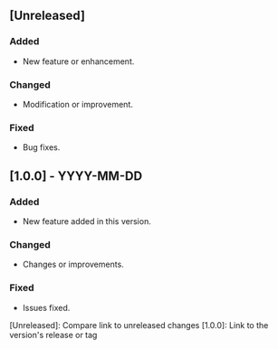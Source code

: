 ## [Unreleased]

### Added

- New feature or enhancement.

### Changed

- Modification or improvement.

### Fixed

- Bug fixes.

## [1.0.0] - YYYY-MM-DD

### Added

- New feature added in this version.

### Changed

- Changes or improvements.

### Fixed

- Issues fixed.

[Unreleased]: Compare link to unreleased changes
[1.0.0]: Link to the version's release or tag
